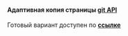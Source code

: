 #### Адаптивная копия страницы __[git API](https://developer.github.com/)__
Готовый вариант доступен по __[ссылке](https://denvy47.github.io/GitAPI/index.html)__
